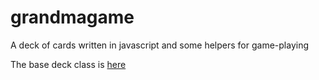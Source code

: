 grandmagame
===========

A deck of cards written in javascript and some helpers for game-playing

The base deck class is <a href="deck.class.js">here</a>
